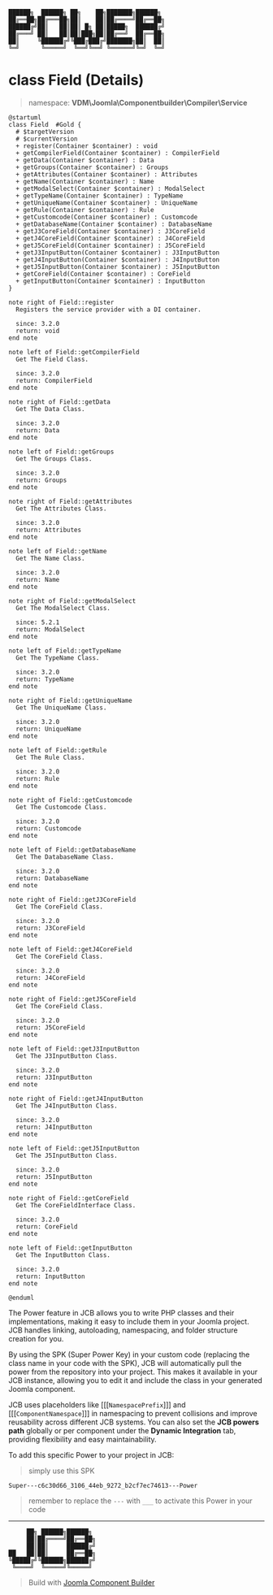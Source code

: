 ```
██████╗  ██████╗ ██╗    ██╗███████╗██████╗
██╔══██╗██╔═══██╗██║    ██║██╔════╝██╔══██╗
██████╔╝██║   ██║██║ █╗ ██║█████╗  ██████╔╝
██╔═══╝ ██║   ██║██║███╗██║██╔══╝  ██╔══██╗
██║     ╚██████╔╝╚███╔███╔╝███████╗██║  ██║
╚═╝      ╚═════╝  ╚══╝╚══╝ ╚══════╝╚═╝  ╚═╝
```
# class Field (Details)
> namespace: **VDM\Joomla\Componentbuilder\Compiler\Service**

```uml
@startuml
class Field  #Gold {
  # $targetVersion
  # $currentVersion
  + register(Container $container) : void
  + getCompilerField(Container $container) : CompilerField
  + getData(Container $container) : Data
  + getGroups(Container $container) : Groups
  + getAttributes(Container $container) : Attributes
  + getName(Container $container) : Name
  + getModalSelect(Container $container) : ModalSelect
  + getTypeName(Container $container) : TypeName
  + getUniqueName(Container $container) : UniqueName
  + getRule(Container $container) : Rule
  + getCustomcode(Container $container) : Customcode
  + getDatabaseName(Container $container) : DatabaseName
  + getJ3CoreField(Container $container) : J3CoreField
  + getJ4CoreField(Container $container) : J4CoreField
  + getJ5CoreField(Container $container) : J5CoreField
  + getJ3InputButton(Container $container) : J3InputButton
  + getJ4InputButton(Container $container) : J4InputButton
  + getJ5InputButton(Container $container) : J5InputButton
  + getCoreField(Container $container) : CoreField
  + getInputButton(Container $container) : InputButton
}

note right of Field::register
  Registers the service provider with a DI container.

  since: 3.2.0
  return: void
end note

note left of Field::getCompilerField
  Get The Field Class.

  since: 3.2.0
  return: CompilerField
end note

note right of Field::getData
  Get The Data Class.

  since: 3.2.0
  return: Data
end note

note left of Field::getGroups
  Get The Groups Class.

  since: 3.2.0
  return: Groups
end note

note right of Field::getAttributes
  Get The Attributes Class.

  since: 3.2.0
  return: Attributes
end note

note left of Field::getName
  Get The Name Class.

  since: 3.2.0
  return: Name
end note

note right of Field::getModalSelect
  Get The ModalSelect Class.

  since: 5.2.1
  return: ModalSelect
end note

note left of Field::getTypeName
  Get The TypeName Class.

  since: 3.2.0
  return: TypeName
end note

note right of Field::getUniqueName
  Get The UniqueName Class.

  since: 3.2.0
  return: UniqueName
end note

note left of Field::getRule
  Get The Rule Class.

  since: 3.2.0
  return: Rule
end note

note right of Field::getCustomcode
  Get The Customcode Class.

  since: 3.2.0
  return: Customcode
end note

note left of Field::getDatabaseName
  Get The DatabaseName Class.

  since: 3.2.0
  return: DatabaseName
end note

note right of Field::getJ3CoreField
  Get The CoreField Class.

  since: 3.2.0
  return: J3CoreField
end note

note left of Field::getJ4CoreField
  Get The CoreField Class.

  since: 3.2.0
  return: J4CoreField
end note

note right of Field::getJ5CoreField
  Get The CoreField Class.

  since: 3.2.0
  return: J5CoreField
end note

note left of Field::getJ3InputButton
  Get The J3InputButton Class.

  since: 3.2.0
  return: J3InputButton
end note

note right of Field::getJ4InputButton
  Get The J4InputButton Class.

  since: 3.2.0
  return: J4InputButton
end note

note left of Field::getJ5InputButton
  Get The J5InputButton Class.

  since: 3.2.0
  return: J5InputButton
end note

note right of Field::getCoreField
  Get The CoreFieldInterface Class.

  since: 3.2.0
  return: CoreField
end note

note left of Field::getInputButton
  Get The InputButton Class.

  since: 3.2.0
  return: InputButton
end note
 
@enduml
```

The Power feature in JCB allows you to write PHP classes and their implementations, making it easy to include them in your Joomla project. JCB handles linking, autoloading, namespacing, and folder structure creation for you.

By using the SPK (Super Power Key) in your custom code (replacing the class name in your code with the SPK), JCB will automatically pull the power from the repository into your project. This makes it available in your JCB instance, allowing you to edit it and include the class in your generated Joomla component.

JCB uses placeholders like [[[`NamespacePrefix`]]] and [[[`ComponentNamespace`]]] in namespacing to prevent collisions and improve reusability across different JCB systems. You can also set the **JCB powers path** globally or per component under the **Dynamic Integration** tab, providing flexibility and easy maintainability.

To add this specific Power to your project in JCB:

> simply use this SPK
```
Super---c6c30d66_3106_44eb_9272_b2cf7ec74613---Power
```
> remember to replace the `---` with `___` to activate this Power in your code

---
```
     ██╗ ██████╗██████╗
     ██║██╔════╝██╔══██╗
     ██║██║     ██████╔╝
██   ██║██║     ██╔══██╗
╚█████╔╝╚██████╗██████╔╝
 ╚════╝  ╚═════╝╚═════╝
```
> Build with [Joomla Component Builder](https://git.vdm.dev/joomla/Component-Builder)

